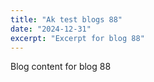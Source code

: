 ```yaml
---
title: "Ak test blogs 88"
date: "2024-12-31"
excerpt: "Excerpt for blog 88"
---
```


Blog content for blog 88